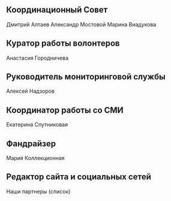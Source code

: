 ## Координационный Совет

Дмитрий Алтаев
Александр Мостовой
Марина Виадукова

## Куратор работы волонтеров

Анастасия Городничева

## Руководитель мониторинговой службы

Алексей Надзоров 

## Координатор работы со СМИ 
Екатерина Спутниковая

## Фандрайзер 
Мария Коллекционная

## Редактор сайта и социальных сетей

Наши партнеры (список)
